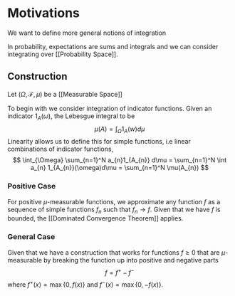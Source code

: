 # Motivations

We want to define more general notions of integration 

In probability, expectations are sums and integrals and we can consider integrating over [[Probability Space]].

## Construction

Let $(\Omega, \mathcal{F}, \mu)$ be a [[Measurable Space]]

To begin with we consider integration of indicator functions. Given an indicator $1_{A}(\omega)$, the Lebesgue integral to be
$$
\mu(A) = \int_{\Omega} 1_{A}(w) d\mu
$$
Linearity allows us to define this for simple functions, i.e linear combinations of indicator functions,
$$
\int_{\Omega} \sum_{n=1}^N a_{n}1_{A_{n}} d\mu = \sum_{n=1}^N \int a_{n} 1_{A_{n}}(\omega)d\mu = \sum_{n=1}^N \mu(A_{n})
$$

### Positive Case

For positive $\mu$-measurable functions, we approximate any function $f$ as a sequence of simple functions $f_{n}$ such that $f_{n} \to f$. Given that we have $f$ is bounded, the [[Dominated Convergence Theorem]] applies.

### General Case

Given that we have a construction that works for functions $f \geq 0$ that are $\mu$-measurable by breaking the function up into positive and negative parts
$$
f = f^+ - f^-
$$
where $f^+(x) = \max \{0, f(x)\}$ and $f^-(x) = \max \{0, -f(x) \}$.
